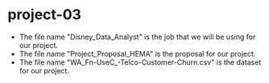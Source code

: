 # project-03

- The file name "Disney_Data_Analyst" is the job that we will be using for our project.
- The file name "Project_Proposal_HEMA" is the proposal for our project.
- The file name "WA_Fn-UseC_-Telco-Customer-Churn.csv" is the dataset for our project.
